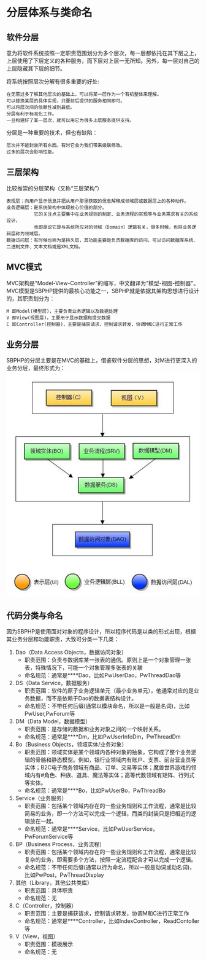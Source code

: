 分层体系与类命名
==============
软件分层 
-------
意为将软件系统按照一定职责范围划分为多个层次，每一层都依托在其下层之上，上层使用了下层定义的各种服务，而下层对上层一无所知。另外，每一层对自己的上层隐藏其下层的细节。    

将系统按照层次分解有很多重要的好处:   

	在无需过多了解其他层次的基础上，可以将某一层作为一个有机整体来理解。
    可以替换某层的具体实现，只要前后提供的服务相同即可。
    可以将层次间的依赖性减到最低。
    分层有利于标准化工作。
    一旦构建好了某一层次，就可以用它为很多上层服务提供支持。

分层是一种重要的技术，但也有缺陷：   

	层次并不能封装所有东西。有时它会为我们带来级联修改。
    过多的层次会影响性能。

三层架构
-------
比较推崇的分层架构（又称“三层架构”）   

    表现层：向用户显示信息并把从用户那里获取的信息解释成领域层或数据层上的各种动作。
    业务逻辑层：是系统架构中体现核心价值的部分。
			  它的关注点主要集中在业务规则的制定、业务流程的实现等与业务需求有关的系统设计，
              也即是说它是与系统所应对的领域（Domain）逻辑有关，很多时候，也将业务逻辑层称为领域层。
    数据访问层：有时候也称为是持久层，其功能主要是负责数据库的访问，可以访问数据库系统、二进制文件、文本文档或是XML文档。

MVC模式
-------
MVC架构是"Model-View-Controller"的缩写，中文翻译为"模型-视图-控制器"。
MVC模型是SBPHP提供的最核心功能之一，SBPHP就是依据其架构思想进行设计的，其职责划分为：

    M 即Model(模型层)，主要负责业务逻辑以及数据处理
    V 即View(视图层)，主要用于显示数据和提交数据
    C 即Controller(控制器)，主要是捕获请求，控制请求转发，协调M和C进行正常工作  

业务分层
-------
SBPHP的分层主要是在MVC的基础上，借鉴软件分层的思想，对M进行更深入的业务分层，最终形式为：
![x](Fengceng.JPG)

代码分类与命名
------------

因为SBPHP是使用面对对象的程序设计，所以程序代码是以类的形式出现，根据其业务分层和功能职责，大致可分类一下几类：

1. Dao（Data Access Objects，数据访问对象）   
    * 职责范围：负责与数据库某一张表的通信。原则上是一个对象管理一张表，特殊情况下，可能一个对象管理多张表的关联
    * 命名规范：通常是****Dao，比如PwUserDao，PwThreadDao等    
2. DS（Data Service，数据服务）   
    * 职责范围：软件的原子业务逻辑单元（最小业务单元），他通常对应的是业务数据，而不是依赖于Dao的数据表结构设计。
    * 命名规范：不带任何后缀(通常以模块命名，所以是一般是名词)，比如PwUser,PwForum等    
3. DM（Data Model，数据模型）   
    * 职责范围：是存储的数据和业务对象之间的一个映射关系。   
    * 命名规范：通常是****Dm，比如PwUserInfoDm，PwThreadDm    
4. Bo（Business Objects，领域实体/业务对象）   
    * 职责范围：领域实体是某个领域内各种对象的抽象，它构成了整个业务逻辑的骨骼和静态模型。例如，银行业领域内有账户、支票、前台营业员等实体；B2C电子商务领域有商品、订单、交易等实体；魔兽世界游戏的领域内有#角色、种族、道具、魔法等实体；高等代数领域有矩阵、行列式等实体。   
    * 命名规范：通常是****Bo，比如PwUserBo，PwThreadBo    
5. Service（业务服务）   
    * 职责范围：包括某个领域内存在的一些业务规则和工作流程，通常是比较简易的业务，即一个方法可以完成一个逻辑，而类的封装只是把相近的逻辑放在一起。   
    * 命名规范：通常是****Service，比如PwUserService，PwForumService等    
6. BP（Business Process，业务流程）   
    * 职责范围：包括某个领域内存在的一些业务规则和工作流程，通常是比较复杂的业务，即需要多个方法，按照一定流程配合才可以完成一个逻辑。   
    * 命名规范：不带任何后缀(通常以行为命名，所以一般是动词或动名词)，比如PwPost，PwThreadDisplay    
7. 其他（Library，其他公共类库）   
    * 职责范围：具体职责   
    * 命名规范：无    
8. C（Controller，控制器）  
    * 职责范围：主要是捕获请求，控制请求转发，协调M和C进行正常工作   
    * 命名规范：通常是****Controller，比如IndexController，ReadContoller等    
9. V（View，视图）   
    * 职责范围：模板展示   
    * 命名规范：无    
